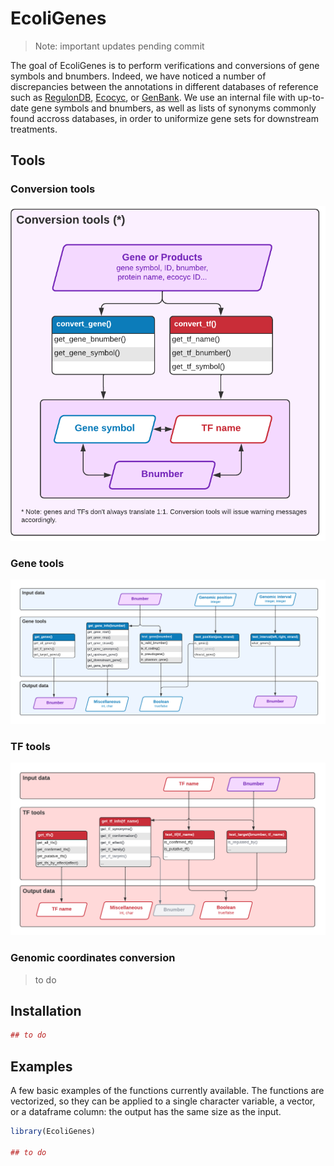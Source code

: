 
# EcoliGenes

<!-- badges: start -->
<!-- badges: end -->

> Note: important updates pending commit

The goal of EcoliGenes is to perform verifications and conversions of gene symbols and bnumbers. Indeed, we have noticed a number of discrepancies between the annotations in different databases of reference such as [RegulonDB](http://regulondb.ccg.unam.mx), [Ecocyc](https://ecocyc.org/), or [GenBank](https://www.ncbi.nlm.nih.gov/genbank/). We use an internal file with up-to-date gene symbols and bnumbers, as well as lists of synonyms commonly found accross databases, in order to uniformize gene sets for downstream treatments. 

## Tools

### Conversion tools

<img src="img/conversion_tools.png" alt="Conversion tools" width="600"/>

### Gene tools

![Gene tools](img/gene_tools.png)

### TF tools

![TF tools](img/tf_tools.png)

### Genomic coordinates conversion

> to do

## Installation

``` r
## to do
```

 
## Examples

A few basic examples of the functions currently available. The functions are vectorized, so they can be applied to a single character variable, a vector, or a dataframe column: the output has the same size as the input. 

``` r
library(EcoliGenes)

## to do

```



